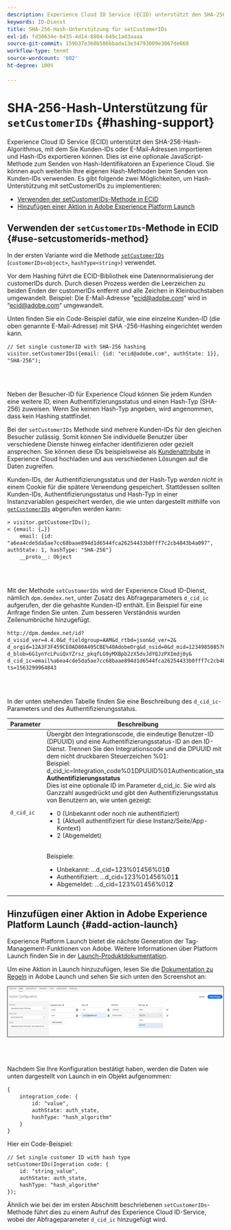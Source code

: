 ```yaml
---
description: Experience Cloud ID Service (ECID) unterstützt den SHA-256-Hash-Algorithmus, mit dem Sie Kunden-IDs oder E-Mail-Adressen importieren und Hash-IDs exportieren können. Dies ist eine optionale JavaScript-Methode zum Senden von Hash-Identifikatoren an Experience Cloud. Sie können auch weiterhin Ihre eigenen Hash-Methoden beim Senden von Kunden-IDs verwenden.
keywords: ID-Dienst
title: SHA-256-Hash-Unterstützung für setCustomerIDs
exl-id: fd30634e-6435-4d14-8804-649c1ad3aaaa
source-git-commit: 159b37e360b586bbada13e34793009e3067de668
workflow-type: tm+mt
source-wordcount: '602'
ht-degree: 100%

---
```


# SHA-256-Hash-Unterstützung für `setCustomerIDs` {#hashing-support}

Experience Cloud ID Service (ECID) unterstützt den SHA-256-Hash-Algorithmus, mit dem Sie Kunden-IDs oder E-Mail-Adressen importieren und Hash-IDs exportieren können. Dies ist eine optionale JavaScript-Methode zum Senden von Hash-Identifikatoren an Experience Cloud. Sie können auch weiterhin Ihre eigenen Hash-Methoden beim Senden von Kunden-IDs verwenden.
Es gibt folgende zwei Möglichkeiten, um Hash-Unterstützung mit setCustomerIDs zu implementieren:

* [Verwenden der setCustomerIDs-Methode in ECID](/help/reference/hashing-support.md#use-setcustomerids-method)
* [Hinzufügen einer Aktion in Adobe Experience Platform Launch](/help/reference/hashing-support.md#add-action-launch)

## Verwenden der `setCustomerIDs`-Methode in ECID {#use-setcustomerids-method}

In der ersten Variante wird die Methode [`setCustomerIDs`](/help/library/get-set/setcustomerids.md) (`customerIDs<object>`, `hashType<string>`) verwendet.

Vor dem Hashing führt die ECID-Bibliothek eine Datennormalisierung der customerIDs durch. Durch diesen Prozess werden die Leerzeichen zu beiden Enden der customerIDs entfernt und alle Zeichen in Kleinbuchstaben umgewandelt. Beispiel: Die E-Mail-Adresse “ecid@adobe.com“ wird in “ecid@adobe.com“ umgewandelt.

Unten finden Sie ein Code-Beispiel dafür, wie eine einzelne Kunden-ID (die oben genannte E-Mail-Adresse) mit SHA -256-Hashing eingerichtet werden kann.

```
// Set single customerID with SHA-256 hashing
visitor.setCustomerIDs({email: {id: "ecid@adobe.com", authState: 1}}, "SHA-256");
```

<br> 

Neben der Besucher-ID für Experience Cloud können Sie jedem Kunden eine weitere ID, einen Authentifizierungsstatus und einen Hash-Typ (SHA-256) zuweisen. Wenn Sie keinen Hash-Typ angeben, wird angenommen, dass kein Hashing stattfindet.

Bei der `setCustomerIDs` Methode sind mehrere Kunden-IDs für den gleichen Besucher zulässig. Somit können Sie individuelle Benutzer über verschiedene Dienste hinweg einfacher identifizieren oder gezielt ansprechen. Sie können diese IDs beispielsweise als [Kundenattribute](https://experienceleague.adobe.com/docs/core-services/interface/customer-attributes/attributes.html?lang=de) in Experience Cloud hochladen und aus verschiedenen Lösungen auf die Daten zugreifen.

Kunden-IDs, der Authentifizierungsstatus und der Hash-Typ *werden nicht* in einem Cookie für die spätere Verwendung gespeichert. Stattdessen sollten Kunden-IDs, Authentifizierungsstatus und Hash-Typ in einer Instanzvariablen gespeichert werden, die wie unten dargestellt mithilfe von [`getCustomerIDs`](/help/library/get-set/getcustomerids.md) abgerufen werden kann:

```
> visitor.getCustomerIDs();
< {email: {…}}
    email: {id: "a6ea4cde5da5ae7cc68baae894d1d6544fca26254433b0fff7c2cb4843b4a097", authState: 1, hashType: "SHA-256"}
    __proto__: Object
```

<br> 

Mit der Methode `setCustomerIDs` wird der Experience Cloud ID-Dienst, nämlich `dpm.demdex.net`, unter Zusatz des Abfrageparameters `d_cid_ic` aufgerufen, der die gehashte Kunden-ID enthält. Ein Beispiel für eine Anfrage finden Sie unten. Zum besseren Verständnis wurden Zeilenumbrüche hinzugefügt.

```
http://dpm.demdex.net/id?d_visid_ver=4.4.0&d_fieldgroup=AAM&d_rtbd=json&d_ver=2&
d_orgid=12A3F3F459CE0AD80A495CBE%40AdobeOrg&d_nsid=0&d_mid=12349850857640731290890207735189050123&
d_blob=6G1ynYcLPuiQxYZrsz_pkqfLG9yMXBpb2zX5dvJdYQJzPXImdj0y&
d_cid_ic=email%a6ea4cde5da5ae7cc68baae894d1d6544fca26254433b0fff7c2cb4843b4a097%011&
ts=1563299964843
```

<br> 

In der unten stehenden Tabelle finden Sie eine Beschreibung des `d_cid_ic`-Parameters und des Authentifizierungsstatus.

| Parameter | Beschreibung |
|------------|----------|
| `d_cid_ic` | Übergibt den Integrationscode, die eindeutige Benutzer-ID (DPUUID) und eine Authentifizierungsstatus-ID an den ID-Dienst. Trennen Sie den Integrationscode und die DPUUID mit dem nicht druckbaren Steuerzeichen %01</code>: <br> Beispiel: d_cid_ic=Integration_code%01DPUUID%01Authentication_state</code> <br> <b>Authentifizierungsstatus</b> <br> Dies ist eine optionale ID im Parameter d_cid_ic. Sie wird als Ganzzahl ausgedrückt und gibt den Authentifizierungsstatus von Benutzern an, wie unten gezeigt: <br> <ul><li>0 (Unbekannt oder noch nie authentifiziert)</li><li>1 (Aktuell authentifiziert für diese Instanz/Seite/App-Kontext)</li><li>2 (Abgemeldet)</li></ul> <br> Beispiele: <br> <ul><li>Unbekannt: ...d_cid=123%01456%01<b>0</b></li><li>Authentifiziert: ...d_cid=123%01456%01<b>1</b></li><li>Abgemeldet: ...d_cid=123%01456%01<b>2</b></li></ul> |

## Hinzufügen einer Aktion in Adobe Experience Platform Launch {#add-action-launch}

Experience Platform Launch bietet die nächste Generation der Tag-Management-Funktionen von Adobe.
Weitere Informationen über Platform Launch finden Sie in der [Launch-Produktdokumentation](https://experienceleague.adobe.com/docs/experience-platform/tags/home.html?lang=de).

Um eine Aktion in Launch hinzuzufügen, lesen Sie die [Dokumentation zu Regeln](https://experienceleague.adobe.com/docs/experience-platform/tags/ui/rules.html?lang=de) in Adobe Launch und sehen Sie sich unten den Screenshot an:

![](/help/reference/assets/hashing-support.png)

<br> 

Nachdem Sie Ihre Konfiguration bestätigt haben, werden die Daten wie unten dargestellt von Launch in ein Objekt aufgenommen:

```
{
    integration_code: {
        id: "value",
        authState: auth_state,
        hashType: "hash_algorithm"
    }
}
```

Hier ein Code-Beispiel:

```
// Set single customer ID with hash type
setCustomerIDs(Ingeration code: {
    id: "string_value",
    authState: auth_state,
    hashType: "hash_algorithm"
});
```

Ähnlich wie bei der im ersten Abschnitt beschriebenen `setCustomerIDs`-Methode führt dies zu einem Aufruf des Experience Cloud ID-Service, wobei der Abfrageparameter `d_cid_ic` hinzugefügt wird.
